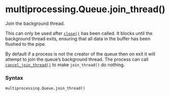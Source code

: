 # multiprocessing.Queue.join_thread()

Join the background thread.

This can only be used after [`close()`](/modules/multiprocessing/Queue/close.md) has been called. It blocks until the background thread exits, ensuring that all data in the buffer has been flushed to the pipe.

By default if a process is not the creator of the queue then on exit it will attempt to join the queue’s background thread. The process can call [`cancel_join_thread()`](/modules/multiprocessing/Queue/cancel_join_thread.md) to make `join_thread()` do nothing.

### Syntax

```python
multiprocessing.Queue.join_thread()
```